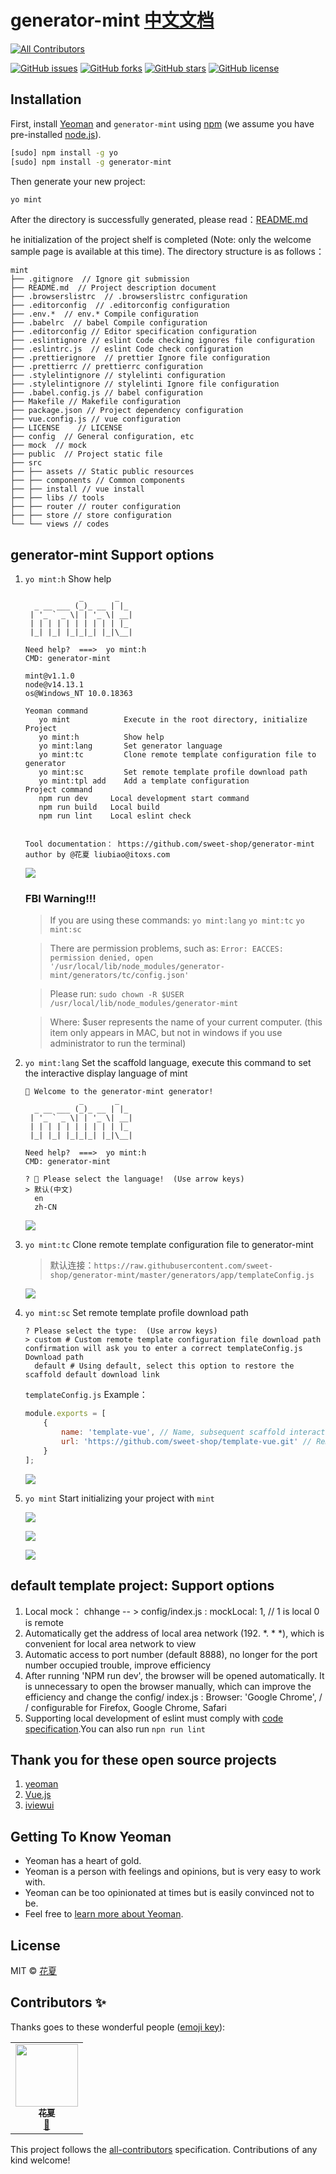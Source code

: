 # generator-mint [中文文档](./README.md)
<!-- ALL-CONTRIBUTORS-BADGE:START - Do not remove or modify this section -->
[![All Contributors](https://img.shields.io/badge/all_contributors-1-orange.svg?style=flat-square)](#contributors-)
<!-- ALL-CONTRIBUTORS-BADGE:END -->

[![GitHub issues](https://img.shields.io/github/issues/sweet-shop/generator-mint.svg)](https://github.com/sweet-shop/generator-mint/issues)
[![GitHub forks](https://img.shields.io/github/forks/sweet-shop/generator-mint.svg)](https://github.com/sweet-shop/generator-mint/network)
[![GitHub stars](https://img.shields.io/github/stars/sweet-shop/generator-mint.svg)](https://github.com/sweet-shop/generator-mint/stargazers)
[![GitHub license](https://img.shields.io/github/license/sweet-shop/generator-mint.svg)](https://github.com/sweet-shop/generator-mint/blob/master/LICENSE)

## Installation

First, install [Yeoman](http://yeoman.io) and `generator-mint` using [npm](https://www.npmjs.com/) (we assume you have pre-installed [node.js](https://nodejs.org/)).

```bash
[sudo] npm install -g yo
[sudo] npm install -g generator-mint
```

Then generate your new project:

```bash
yo mint
```
After the directory is successfully generated, please read：[README.md](https://github.com/sweet-shop/generator-mint/blob/master/generators/app/templates/README.md)

he initialization of the project shelf is completed (Note: only the welcome sample page is available at this time). The directory structure is as follows：

    mint
    ├── .gitignore  // Ignore git submission
    ├── README.md  // Project description document
    ├── .browserslistrc  // .browserslistrc configuration
    ├── .editorconfig  // .editorconfig configuration
    ├── .env.*  // env.* Compile configuration
    ├── .babelrc  // babel Compile configuration
    ├── .editorconfig // Editor specification configuration
    ├── .eslintignore // eslint Code checking ignores file configuration
    ├── .eslintrc.js  // eslint Code check configuration
    ├── .prettierignore  // prettier Ignore file configuration
    ├── .prettierrc // prettierrc configuration
    ├── .stylelintignore // stylelinti configuration
    ├── .stylelintignore // stylelinti Ignore file configuration
    ├── .babel.config.js // babel configuration
    ├── Makefile // Makefile configuration
    ├── package.json // Project dependency configuration
    ├── vue.config.js // vue configuration
    ├── LICENSE    // LICENSE
    ├── config  // General configuration, etc
    ├── mock  // mock
    ├── public  // Project static file
    ├── src
    ├── ├── assets // Static public resources
    ├── ├── components // Common components
    ├── ├── install // vue install
    ├── ├── libs // tools
    ├── ├── router // router configuration
    ├── ├── store // store configuration
    └── └── views // codes

## generator-mint Support options

1. `yo mint:h`       Show help

   ```shell
               _       _
     _ __ ___ (_)_ __ | |_
    | '_ ` _ \| | '_ \| __|
    | | | | | | | | | | |_
    |_| |_| |_|_|_| |_|\__|
   
   Need help?  ===>  yo mint:h
   CMD: generator-mint
   
   mint@v1.1.0
   node@v14.13.1
   os@Windows_NT 10.0.18363
   
   Yeoman command
      yo mint            Execute in the root directory, initialize Project
      yo mint:h          Show help
      yo mint:lang       Set generator language
      yo mint:tc         Clone remote template configuration file to generator
      yo mint:sc         Set remote template profile download path
      yo mint:tpl add    Add a template configuration
   Project command
      npm run dev     Local development start command
      npm run build   Local build
      npm run lint    Local eslint check
   
   
   Tool documentation： https://github.com/sweet-shop/generator-mint
   author by @花夏 liubiao@itoxs.com
   ```

   ![](https://sweet-shop.github.io/obs/generator-mint/yo-mint-h.gif)

   ### FBI Warning!!!
   
   > If you are using these commands: `yo mint:lang` `yo mint:tc` `yo mint:sc`
   
   > There are permission problems, such as: `Error: EACCES: permission denied, open '/usr/local/lib/node_modules/generator-mint/generators/tc/config.json'`

   > Please run: `sudo chown -R $USER  /usr/local/lib/node_modules/generator-mint`
   
   > Where: $user represents the name of your current computer. (this item only appears in MAC, but not in windows if you use administrator to run the terminal)

2. `yo mint:lang`  Set the scaffold language, execute this command to set the interactive display language of mint

   ```
   🌺 Welcome to the generator-mint generator!
               _       _
     _ __ ___ (_)_ __ | |_
    | '_ ` _ \| | '_ \| __|
    | | | | | | | | | | |_
    |_| |_| |_|_|_| |_|\__|
   
   Need help?  ===>  yo mint:h
   CMD: generator-mint
   
   ? 🌈 Please select the language!  (Use arrow keys)
   > 默认(中文)
     en
     zh-CN
   ```

   ![](https://sweet-shop.github.io/obs/generator-mint/yo-mint-lang.gif)

3. `yo mint:tc`      Clone remote template configuration file to generator-mint

   > 默认连接：`https://raw.githubusercontent.com/sweet-shop/generator-mint/master/generators/app/templateConfig.js`

   

   ![](https://sweet-shop.github.io/obs/generator-mint/yo-mint-tc.gif)

4. `yo mint:sc`      Set remote template profile download path

   ````shell
   ? Please select the type:  (Use arrow keys)
   > custom # Custom remote template configuration file download path confirmation will ask you to enter a correct templateConfig.js Download path
     default # Using default, select this option to restore the scaffold default download link
   ````

   `templateConfig.js`  Example：

   ```javascript
   module.exports = [
       {
           name: 'template-vue', // Name, subsequent scaffold interactive display
           url: 'https://github.com/sweet-shop/template-vue.git' // Remote maintenance template, must git [github | gitlab]
       }
   ];
   
   ```

   ![](https://sweet-shop.github.io/obs/generator-mint/yo-mint-sc.gif)

5. `yo mint`            Start initializing your project with `mint`

   ![](https://sweet-shop.github.io/obs/generator-mint/yo-mint.gif)

   ![](https://sweet-shop.github.io/obs/generator-mint/yo-mint-tpl.gif)

   ![](https://sweet-shop.github.io/obs/generator-mint/yo-mint-user-defined.gif)

## default template project: Support options

1. Local mock： chhange -- > config/index.js :  mockLocal: 1,  // 1 is local   0 is remote
2. Automatically get the address of local area network (192. *. * *), which is convenient for local area network to view
3. Automatic access to port number (default 8888), no longer for the port number occupied trouble, improve efficiency
4. After running 'NPM run dev', the browser will be opened automatically. It is unnecessary to open the browser manually, which can improve the efficiency and change the config/ index.js : Browser: 'Google Chrome', / / configurable for Firefox, Google Chrome, Safari
5.  Supporting local development of eslint must comply with [code specification]( https://github.com/huarxia/standard ).You can also run `npn run lint`

## Thank you for these open source projects

1. [yeoman](http://yeomanjs.org/)
2. [Vue.js](http://vuejs.org/)
3. [iviewui](https://www.iviewui.com/)

## Getting To Know Yeoman

 * Yeoman has a heart of gold.
 * Yeoman is a person with feelings and opinions, but is very easy to work with.
 * Yeoman can be too opinionated at times but is easily convinced not to be.
 * Feel free to [learn more about Yeoman](http://yeoman.io/).

## License

MIT © [花夏](http://www.huar.love)

## Contributors ✨

Thanks goes to these wonderful people ([emoji key](https://allcontributors.org/docs/en/emoji-key)):

<!-- ALL-CONTRIBUTORS-LIST:START - Do not remove or modify this section -->
<!-- prettier-ignore-start -->
<!-- markdownlint-disable -->
<table>
  <tr>
    <td align="center"><a href="https://huarxia.github.io/blog/"><img src="https://avatars0.githubusercontent.com/u/11221788?v=4" width="100px;" alt=""/><br /><sub><b> 花夏</b></sub></a><br /><a href="#design-huarxia" title="Design">🎨</a></td>
  </tr>
</table>

<!-- markdownlint-enable -->
<!-- prettier-ignore-end -->
<!-- ALL-CONTRIBUTORS-LIST:END -->

This project follows the [all-contributors](https://github.com/all-contributors/all-contributors) specification. Contributions of any kind welcome!
